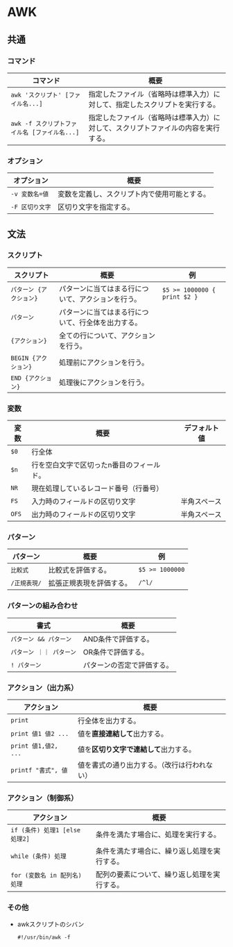# AWK

## 共通

### コマンド

|コマンド|概要|
|---|---|
|`awk 'スクリプト' [ファイル名...]`|指定したファイル（省略時は標準入力）に対して、指定したスクリプトを実行する。|
|`awk -f スクリプトファイル名 [ファイル名...]`|指定したファイル（省略時は標準入力）に対して、スクリプトファイルの内容を実行する。|

### オプション

| オプション      | 概要                                         |
| --------------- | -------------------------------------------- |
| `-v 変数名=値`  | 変数を定義し、スクリプト内で使用可能とする。 |
| `-F 区切り文字` | 区切り文字を指定する。                       |

## 文法

### スクリプト

| スクリプト              | 概要                                               | 例                           |
| ----------------------- | -------------------------------------------------- | ---------------------------- |
| `パターン {アクション}` | パターンに当てはまる行について、アクションを行う。 | `$5 >= 1000000 { print $2 }` |
| `パターン`              | パターンに当てはまる行について、行全体を出力する。 |                              |
| `{アクション}`          | 全ての行について、アクションを行う。               |                              |
| `BEGIN {アクション}`    | 処理前にアクションを行う。                         |                              |
| `END {アクション}`      | 処理後にアクションを行う。                         |                              |

### 変数

| 変数  | 概要                                      | デフォルト値 |
| ----- | ----------------------------------------- | ------------ |
| `$0`  | 行全体                                    |              |
| `$n`  | 行を空白文字で区切ったn番目のフィールド。 |              |
| `NR`  | 現在処理しているレコード番号（行番号）    |              |
| `FS`  | 入力時のフィールドの区切り文字            | 半角スペース |
| `OFS` | 出力時のフィールドの区切り文字            | 半角スペース |

### パターン

| パターン     | 概要                     | 例              |
| ------------ | ------------------------ | --------------- |
| `比較式`     | 比較式を評価する。       | `$5 >= 1000000` |
| `/正規表現/` | 拡張正規表現を評価する。 | `/^l/`          |

### パターンの組み合わせ

| 書式                   | 概要                       |
| ---------------------- | -------------------------- |
| `パターン && パターン` | AND条件で評価する。        |
| `パターン ｜｜ パターン` | OR条件で評価する。         |
| `! パターン`           | パターンの否定で評価する。 |

### アクション（出力系）

| アクション           | 概要                                         |
| -------------------- | -------------------------------------------- |
| `print`              | 行全体を出力する。                           |
| `print 値1 値2 ...`  | 値を**直接連結して**出力する。               |
| `print 値1,値2, ...` | 値を**区切り文字で連結して**出力する。       |
| `printf "書式", 値`  | 値を書式の通り出力する。（改行は行われない） |

### アクション（制御系）

| アクション                     | 概要                                         |
| ------------------------------ | -------------------------------------------- |
| `if (条件) 処理1 [else 処理2]` | 条件を満たす場合に、処理を実行する。         |
| `while (条件) 処理`            | 条件を満たす場合に、繰り返し処理を実行する。 |
| `for (変数名 in 配列名) 処理`  | 配列の要素について、繰り返し処理を実行する。 |

### その他

- awkスクリプトのシバン

  ```text
  #!/usr/bin/awk -f
  ```
